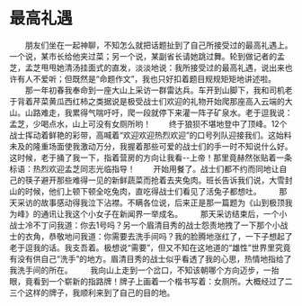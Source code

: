 # 最高礼遇
　　朋友们坐在一起神聊，不知怎么就把话题扯到了自己所接受过的最高礼遇上。一个说，某市长给他夹过菜；另一个说，某副省长请她跳过舞。轮到做记者的孟芝，孟芝甩甩她清汤挂面式的直发，淡淡地说：我所接受过的最高礼遇，说出来也许有人不爱听；但既然是“命题作文”，我也只好扣着题目规规矩矩地讲述啦。 
　　那一年初春我奉命到一座大山上采访一群雷达兵。车开到山脚下，我和司机老于背着芹菜黄瓜西红柿之类据说是极受战士们欢迎的礼物开始爬那座高入云端的大山。山路难走，我累得气喘吁吁，爬一段就停下来灌一阵子矿泉水。老于逗我说：孟芝，少喝点水，山上可没有女厕所哟！ 
　　终于狼狈不堪地登中了顶峰。12个战士挥动着鲜艳的彩带，高喊着“欢迎欢迎热烈欢迎”的口号列队迎接我们。这始料未及的隆重场面使我激动万分，我握着那些可爱的战士们的手一时不知说什么好。这时候，老于捅了我一下，指着营房的方向让我看--上帝！那里竟赫然张贴着一条标语：热烈欢迎孟芝同志光临指导！ 
　　开始用餐了。战士们都不约而同地让自己的筷子避开那些难得一见的新鲜蔬菜而抢着去夹兔肉。班长告诉我们说，大雪封山的时候，他们上顿下顿全吃兔肉，直吃得战士们看见了活兔子都想吐。 
　　那天采访的故事感动得我泣下沾襟。不瞒各位说，后来正是那一篇题为《山到极顶我为峰》的通讯让我这个小女子在新闻界一举成名。 
　　那天采访结束后，一个小战士冷不丁问我道：你去1号吗？另一个眉清目秀的战士怨责地拽了一下那个小战士的衣角，恭敬地问我道：你需要去洗手间吗？我的脸腾地涨红了，一下子想起了老于逗我的话。我支吾着。极想说“需要”，但又不知在这地道的“雄性”世界里究竟有没有供自己“洗手”的地方。眉清目秀的战士似乎看透了我的心思，热情地指给了我洗手间的所在。 
　　我向山上走到一个岔口，不知该朝哪个方向迈步，一抬眼，竟看到一个崭新的指路牌！牌子上画着一个楷书写着：女厕所。大概经过了二三个这样的牌子，我顺利来到了自己的目的地。 
　　
 